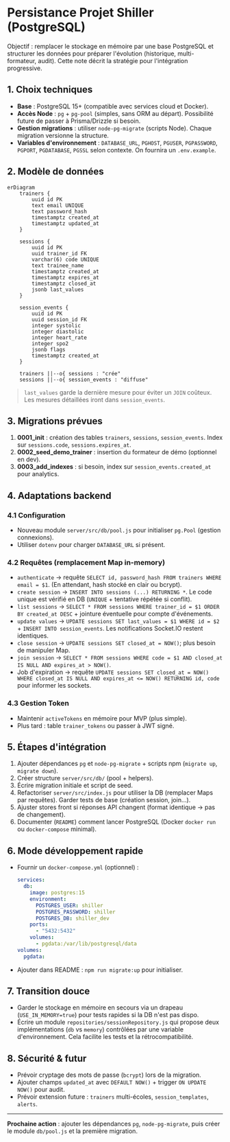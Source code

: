 # Persistance Projet Shiller (PostgreSQL)

Objectif : remplacer le stockage en mémoire par une base PostgreSQL et structurer les données pour préparer l'évolution (historique, multi-formateur, audit). Cette note décrit la stratégie pour l'intégration progressive.

## 1. Choix techniques
- **Base** : PostgreSQL 15+ (compatible avec services cloud et Docker). 
- **Accès Node** : `pg` + `pg-pool` (simples, sans ORM au départ). Possibilité future de passer à Prisma/Drizzle si besoin.
- **Gestion migrations** : utiliser `node-pg-migrate` (scripts Node). Chaque migration versionne la structure.
- **Variables d'environnement** : `DATABASE_URL`, `PGHOST`, `PGUSER`, `PGPASSWORD`, `PGPORT`, `PGDATABASE`, `PGSSL` selon contexte. On fournira un `.env.example`.

## 2. Modèle de données
```mermaid
erDiagram
    trainers {
        uuid id PK
        text email UNIQUE
        text password_hash
        timestamptz created_at
        timestamptz updated_at
    }

    sessions {
        uuid id PK
        uuid trainer_id FK
        varchar(6) code UNIQUE
        text trainee_name
        timestamptz created_at
        timestamptz expires_at
        timestamptz closed_at
        jsonb last_values
    }

    session_events {
        uuid id PK
        uuid session_id FK
        integer systolic
        integer diastolic
        integer heart_rate
        integer spo2
        jsonb flags
        timestamptz created_at
    }

    trainers ||--o{ sessions : "crée"
    sessions ||--o{ session_events : "diffuse"
```

> `last_values` garde la dernière mesure pour éviter un `JOIN` coûteux. Les mesures détaillées iront dans `session_events`. 

## 3. Migrations prévues
1. **0001_init** : création des tables `trainers`, `sessions`, `session_events`. Index sur `sessions.code`, `sessions.expires_at`.
2. **0002_seed_demo_trainer** : insertion du formateur de démo (optionnel en dev).
3. **0003_add_indexes** : si besoin, index sur `session_events.created_at` pour analytics.

## 4. Adaptations backend
### 4.1 Configuration
- Nouveau module `server/src/db/pool.js` pour initialiser `pg.Pool` (gestion connexions).
- Utiliser `dotenv` pour charger `DATABASE_URL` si présent.

### 4.2 Requêtes (remplacement Map in-memory)
- `authenticate` → requête `SELECT id, password_hash FROM trainers WHERE email = $1`. (En attendant, hash stocké en clair ou bcrypt).
- `create session` → `INSERT INTO sessions (...) RETURNING *`. Le code unique est vérifié en DB (`UNIQUE` + tentative répétée si conflit).
- `list sessions` → `SELECT * FROM sessions WHERE trainer_id = $1 ORDER BY created_at DESC` + jointure éventuelle pour compte d'événements.
- `update values` → `UPDATE sessions SET last_values = $1 WHERE id = $2` + `INSERT INTO session_events`. Les notifications Socket.IO restent identiques.
- `close session` → `UPDATE sessions SET closed_at = NOW()`; plus besoin de manipuler Map.
- `join session` → `SELECT * FROM sessions WHERE code = $1 AND closed_at IS NULL AND expires_at > NOW()`.
- Job d'expiration → requête `UPDATE sessions SET closed_at = NOW() WHERE closed_at IS NULL AND expires_at <= NOW() RETURNING id, code` pour informer les sockets.

### 4.3 Gestion Token
- Maintenir `activeTokens` en mémoire pour MVP (plus simple). 
- Plus tard : table `trainer_tokens` ou passer à JWT signé.

## 5. Étapes d'intégration
1. Ajouter dépendances `pg` et `node-pg-migrate` + scripts npm (`migrate up`, `migrate down`).
2. Créer structure `server/src/db/` (pool + helpers).
3. Écrire migration initiale et script de seed.
4. Refactoriser `server/src/index.js` pour utiliser la DB (remplacer Maps par requêtes). Garder tests de base (création session, join…).
5. Ajuster stores front si réponses API changent (format identique -> pas de changement).
6. Documenter (`README`) comment lancer PostgreSQL (Docker `docker run` ou `docker-compose` minimal).

## 6. Mode développement rapide
- Fournir un `docker-compose.yml` (optionnel) :
  ```yaml
  services:
    db:
      image: postgres:15
      environment:
        POSTGRES_USER: shiller
        POSTGRES_PASSWORD: shiller
        POSTGRES_DB: shiller_dev
      ports:
        - "5432:5432"
      volumes:
        - pgdata:/var/lib/postgresql/data
  volumes:
    pgdata:
  ```
- Ajouter dans README : `npm run migrate:up` pour initialiser.

## 7. Transition douce
- Garder le stockage en mémoire en secours via un drapeau (`USE_IN_MEMORY=true`) pour tests rapides si la DB n'est pas dispo.
- Écrire un module `repositories/sessionRepository.js` qui propose deux implémentations (`db` vs `memory`) contrôlées par une variable d'environnement. Cela facilite les tests et la rétrocompatibilité.

## 8. Sécurité & futur
- Prévoir cryptage des mots de passe (`bcrypt`) lors de la migration. 
- Ajouter champs `updated_at` avec `DEFAULT NOW()` + trigger `ON UPDATE NOW()` pour audit. 
- Prévoir extension future : `trainers` multi-écoles, `session_templates`, `alerts`.

---
**Prochaine action** : ajouter les dépendances `pg`, `node-pg-migrate`, puis créer le module `db/pool.js` et la première migration.
